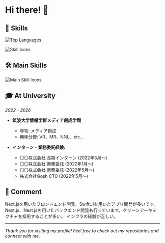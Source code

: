 # Hi there! 👋

## 🌱 Skills

![Top Languages](https://github-readme-stats.vercel.app/api/top-langs?username=tarou-jp&show_icons=true&locale=en&layout=compact)

![Skill Icons](https://skillicons.dev/icons?i=html,css,js,python,php,ruby,rails,git,c,cs,swift,aws,nextjs,nuxtjs,react,vue,java,astro,firebase,nestjs,unity)

## 🛠️ Main Skills

![Main Skill Icons](https://skillicons.dev/icons?i=html,css,js,python,git,c,swift,nextjs,react,nestjs,unity)

## 🎓 At University
*2022 - 2026*

- **筑波大学情報学群メディア創成学類**
  - 専攻: メディア創成
  - 興味分野: VR、MR、NNL、etc...
  
- **インターン・業務委託経験:**
  - 〇〇株式会社 長期インターン (2022年3月～)
  - 〇〇株式会社 業務委託 (2022年1月～)
  - 〇〇株式会社 業務委託 (2022年5月～)
  - 株式会社Gosh CTO (2022年5月～)

## 💬 Comment
Next.jsを用いたフロントエンド開発、SwiftUIを用いたアプリ開発が多いです。
Next.js、Nest.jsを用いたバックエンド開発も行っています。クリーンアーキテクチャを採用することが多い。
インフラの経験が乏しい。

---

*Thank you for visiting my profile! Feel free to check out my repositories and connect with me.*
